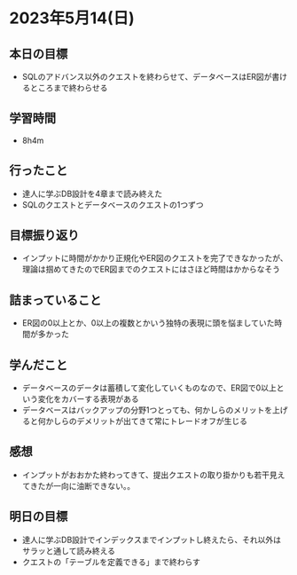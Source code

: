 # 2023年5月14(日)

## 本日の目標
- SQLのアドバンス以外のクエストを終わらせて、データベースはER図が書けるところまで終わらせる

## 学習時間
- 8h4m

## 行ったこと
- 達人に学ぶDB設計を4章まで読み終えた
- SQLのクエストとデータベースのクエストの1つずつ
   
## 目標振り返り
- インプットに時間がかかり正規化やER図のクエストを完了できなかったが、理論は掴めてきたのでER図までのクエストにはさほど時間はかからなそう

## 詰まっていること
- ER図の0以上とか、0以上の複数とかいう独特の表現に頭を悩ましていた時間が多かった

## 学んだこと
- データベースのデータは蓄積して変化していくものなので、ER図で0以上という変化をカバーする表現がある
- データベースはバックアップの分野1つとっても、何かしらのメリットを上げると何かしらのデメリットが出てきて常にトレードオフが生じる

## 感想
- インプットがおおかた終わってきて、提出クエストの取り掛かりも若干見えてきたが一向に油断できない。。

## 明日の目標
- 達人に学ぶDB設計でインデックスまでインプットし終えたら、それ以外はサラッと通して読み終える
- クエストの「テーブルを定義できる」まで終わらす